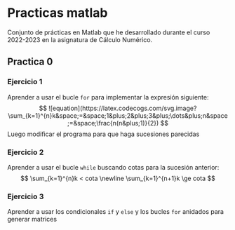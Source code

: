 # Practicas matlab

Conjunto de prácticas en Matlab que he desarrollado durante el curso 2022-2023 en la asignatura de Cálculo Numérico.

## Practica 0

### Ejercicio 1

Aprender a usar el bucle `for` para implementar la expresión siguiente:
$$
![equation](https://latex.codecogs.com/svg.image?\sum_{k=1}^{n}k&space;=&space;1&plus;2&plus;3&plus;\dots&plus;n&space;=&space;\frac{n(n&plus;1)}{2})
$$
Luego modificar el programa para que haga sucesiones parecidas
### Ejercicio 2 
Aprender a usar el bucle `while` buscando cotas para la sucesión anterior:
$$
\sum_{k=1}^{n}k < cota \newline
\sum_{k=1}^{n+1}k \ge cota
$$
### Ejercicio 3
Aprender a usar los condicionales `if` y `else` y los bucles `for` anidados para generar matrices